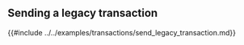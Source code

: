 ## Sending a legacy transaction

{{#include ../../examples/transactions/send_legacy_transaction.md}}